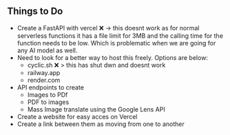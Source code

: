 ## **Things to Do**

- Create a FastAPI with vercel ❌ -> this doesnt work as for normal serverless functions it has a file limit for 3MB and the calling time for the function needs to be low. Which is problematic when we are going for any AI model as well.
- Need to look for a better way to host this freely. Options are below:
  - cyclic.sh ❌ > this has shut dwn and doesnt work
  - railway.app
  - render.com
- API endpoints to create
  - Images to PDf
  - PDF to images
  - Mass Image translate using the Google Lens API
- Create a website for easy acces on Vercel
- Create a link between them as moving from one to another
